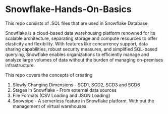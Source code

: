 # Snowflake-Hands-On-Basics

This repo consists of .SQL files that are used in Snowflake Database. 

Snowflake is a cloud-based data warehousing platform renowned for its scalable architecture, separating storage and compute resources to offer elasticity and flexibility. With features like concurrency support, data sharing capabilities, robust security measures, and simplified SQL-based querying, Snowflake enables organizations to efficiently manage and analyze large volumes of data without the burden of managing on-premises infrastructure.

This repo covers the concepts of creating
  1. Slowly Changing Dimensions - SCD1, SCD2, SCD3 and SCD6
  2. Stages in Snowflake - From external data sources
  3. File Formats (CSV Loading and JSON Loading)
  4. Snowpipe - A serverless feature in Snowflake platform, With out the management of virtual warehouses 
